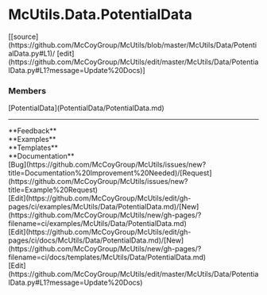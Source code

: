 # <a id="McUtils.Data.PotentialData">McUtils.Data.PotentialData</a> 
<div class="docs-source-link" markdown="1">
[[source](https://github.com/McCoyGroup/McUtils/blob/master/McUtils/Data/PotentialData.py#L1)/
[edit](https://github.com/McCoyGroup/McUtils/edit/master/McUtils/Data/PotentialData.py#L1?message=Update%20Docs)]
</div>
    


### Members
<div class="container alert alert-secondary bg-light">
  <div class="row">
   <div class="col" markdown="1">
[PotentialData](PotentialData/PotentialData.md)   
</div>
   <div class="col" markdown="1">
   
</div>
   <div class="col" markdown="1">
   
</div>
</div>
</div>













---


<div markdown="1" class="text-secondary">
<div class="container">
  <div class="row">
   <div class="col" markdown="1">
**Feedback**   
</div>
   <div class="col" markdown="1">
**Examples**   
</div>
   <div class="col" markdown="1">
**Templates**   
</div>
   <div class="col" markdown="1">
**Documentation**   
</div>
   <div class="col" markdown="1">
   
</div>
   <div class="col" markdown="1">
   
</div>
   <div class="col" markdown="1">
   
</div>
</div>
  <div class="row">
   <div class="col" markdown="1">
[Bug](https://github.com/McCoyGroup/McUtils/issues/new?title=Documentation%20Improvement%20Needed)/[Request](https://github.com/McCoyGroup/McUtils/issues/new?title=Example%20Request)   
</div>
   <div class="col" markdown="1">
[Edit](https://github.com/McCoyGroup/McUtils/edit/gh-pages/ci/examples/McUtils/Data/PotentialData.md)/[New](https://github.com/McCoyGroup/McUtils/new/gh-pages/?filename=ci/examples/McUtils/Data/PotentialData.md)   
</div>
   <div class="col" markdown="1">
[Edit](https://github.com/McCoyGroup/McUtils/edit/gh-pages/ci/docs/McUtils/Data/PotentialData.md)/[New](https://github.com/McCoyGroup/McUtils/new/gh-pages/?filename=ci/docs/templates/McUtils/Data/PotentialData.md)   
</div>
   <div class="col" markdown="1">
[Edit](https://github.com/McCoyGroup/McUtils/edit/master/McUtils/Data/PotentialData.py#L1?message=Update%20Docs)   
</div>
   <div class="col" markdown="1">
   
</div>
   <div class="col" markdown="1">
   
</div>
   <div class="col" markdown="1">
   
</div>
</div>
</div>
</div>